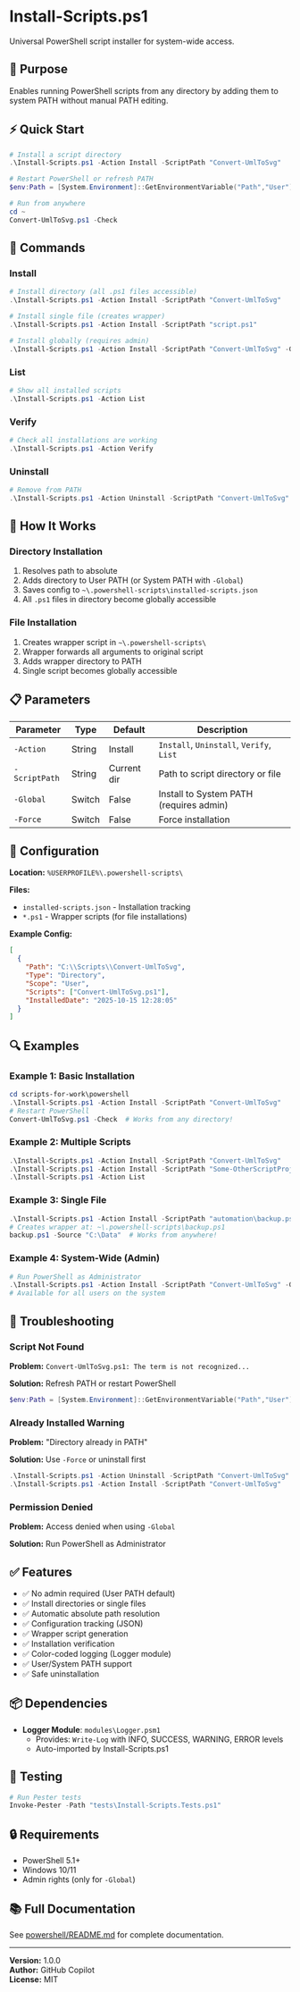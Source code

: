 # Install-Scripts.ps1

Universal PowerShell script installer for system-wide access.

## 🎯 Purpose

Enables running PowerShell scripts from any directory by adding them to system PATH without manual PATH editing.

## ⚡ Quick Start

```powershell
# Install a script directory
.\Install-Scripts.ps1 -Action Install -ScriptPath "Convert-UmlToSvg"

# Restart PowerShell or refresh PATH
$env:Path = [System.Environment]::GetEnvironmentVariable("Path","User") + ";" + [System.Environment]::GetEnvironmentVariable("Path","Machine")

# Run from anywhere
cd ~
Convert-UmlToSvg.ps1 -Check
```

## 📖 Commands

### Install
```powershell
# Install directory (all .ps1 files accessible)
.\Install-Scripts.ps1 -Action Install -ScriptPath "Convert-UmlToSvg"

# Install single file (creates wrapper)
.\Install-Scripts.ps1 -Action Install -ScriptPath "script.ps1"

# Install globally (requires admin)
.\Install-Scripts.ps1 -Action Install -ScriptPath "Convert-UmlToSvg" -Global
```

### List
```powershell
# Show all installed scripts
.\Install-Scripts.ps1 -Action List
```

### Verify
```powershell
# Check all installations are working
.\Install-Scripts.ps1 -Action Verify
```

### Uninstall
```powershell
# Remove from PATH
.\Install-Scripts.ps1 -Action Uninstall -ScriptPath "Convert-UmlToSvg"
```

## 🔧 How It Works

### Directory Installation
1. Resolves path to absolute
2. Adds directory to User PATH (or System PATH with `-Global`)
3. Saves config to `~\.powershell-scripts\installed-scripts.json`
4. All `.ps1` files in directory become globally accessible

### File Installation
1. Creates wrapper script in `~\.powershell-scripts\`
2. Wrapper forwards all arguments to original script
3. Adds wrapper directory to PATH
4. Single script becomes globally accessible

## 📋 Parameters

| Parameter | Type | Default | Description |
|-----------|------|---------|-------------|
| `-Action` | String | Install | `Install`, `Uninstall`, `Verify`, `List` |
| `-ScriptPath` | String | Current dir | Path to script directory or file |
| `-Global` | Switch | False | Install to System PATH (requires admin) |
| `-Force` | Switch | False | Force installation |

## 💾 Configuration

**Location:** `%USERPROFILE%\.powershell-scripts\`

**Files:**
- `installed-scripts.json` - Installation tracking
- `*.ps1` - Wrapper scripts (for file installations)

**Example Config:**
```json
[
  {
    "Path": "C:\\Scripts\\Convert-UmlToSvg",
    "Type": "Directory",
    "Scope": "User",
    "Scripts": ["Convert-UmlToSvg.ps1"],
    "InstalledDate": "2025-10-15 12:28:05"
  }
]
```

## 🔍 Examples

### Example 1: Basic Installation
```powershell
cd scripts-for-work\powershell
.\Install-Scripts.ps1 -Action Install -ScriptPath "Convert-UmlToSvg"
# Restart PowerShell
Convert-UmlToSvg.ps1 -Check  # Works from any directory!
```

### Example 2: Multiple Scripts
```powershell
.\Install-Scripts.ps1 -Action Install -ScriptPath "Convert-UmlToSvg"
.\Install-Scripts.ps1 -Action Install -ScriptPath "Some-OtherScriptProject"
.\Install-Scripts.ps1 -Action List
```

### Example 3: Single File
```powershell
.\Install-Scripts.ps1 -Action Install -ScriptPath "automation\backup.ps1"
# Creates wrapper at: ~\.powershell-scripts\backup.ps1
backup.ps1 -Source "C:\Data"  # Works from anywhere!
```

### Example 4: System-Wide (Admin)
```powershell
# Run PowerShell as Administrator
.\Install-Scripts.ps1 -Action Install -ScriptPath "Convert-UmlToSvg" -Global
# Available for all users on the system
```

## 🐛 Troubleshooting

### Script Not Found
**Problem:** `Convert-UmlToSvg.ps1: The term is not recognized...`

**Solution:** Refresh PATH or restart PowerShell
```powershell
$env:Path = [System.Environment]::GetEnvironmentVariable("Path","User") + ";" + [System.Environment]::GetEnvironmentVariable("Path","Machine")
```

### Already Installed Warning
**Problem:** "Directory already in PATH"

**Solution:** Use `-Force` or uninstall first
```powershell
.\Install-Scripts.ps1 -Action Uninstall -ScriptPath "Convert-UmlToSvg"
.\Install-Scripts.ps1 -Action Install -ScriptPath "Convert-UmlToSvg"
```

### Permission Denied
**Problem:** Access denied when using `-Global`

**Solution:** Run PowerShell as Administrator

## ✅ Features

- ✅ No admin required (User PATH default)
- ✅ Install directories or single files
- ✅ Automatic absolute path resolution
- ✅ Configuration tracking (JSON)
- ✅ Wrapper script generation
- ✅ Installation verification
- ✅ Color-coded logging (Logger module)
- ✅ User/System PATH support
- ✅ Safe uninstallation

## 📦 Dependencies

- **Logger Module**: `modules\Logger.psm1`
  - Provides: `Write-Log` with INFO, SUCCESS, WARNING, ERROR levels
  - Auto-imported by Install-Scripts.ps1

## 🧪 Testing

```powershell
# Run Pester tests
Invoke-Pester -Path "tests\Install-Scripts.Tests.ps1"
```

## 🔒 Requirements

- PowerShell 5.1+
- Windows 10/11
- Admin rights (only for `-Global`)

## 📚 Full Documentation

See [powershell/README.md](./README.md) for complete documentation.

---

**Version:** 1.0.0  
**Author:** GitHub Copilot  
**License:** MIT
